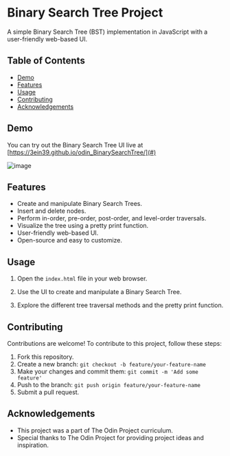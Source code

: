 # Binary Search Tree Project

A simple Binary Search Tree (BST) implementation in JavaScript with a user-friendly web-based UI.

## Table of Contents

- [Demo](#demo)
- [Features](#features)
- [Usage](#usage)
- [Contributing](#contributing)
- [Acknowledgements](#acknowledgements)

## Demo

You can try out the Binary Search Tree UI live at [https://3ein39.github.io/odin_BinarySearchTree/](#) 

![image](https://github.com/3ein39/odin_BinarySearchTree/assets/37001450/b86609f3-a4f0-44e6-9cdd-f3a64e59ebc9)

## Features

- Create and manipulate Binary Search Trees.
- Insert and delete nodes.
- Perform in-order, pre-order, post-order, and level-order traversals.
- Visualize the tree using a pretty print function.
- User-friendly web-based UI.
- Open-source and easy to customize.

## Usage

1. Open the `index.html` file in your web browser.

2. Use the UI to create and manipulate a Binary Search Tree.
   
3. Explore the different tree traversal methods and the pretty print function.

## Contributing

Contributions are welcome! To contribute to this project, follow these steps:

1. Fork this repository.
2. Create a new branch: `git checkout -b feature/your-feature-name`
3. Make your changes and commit them: `git commit -m 'Add some feature'`
4. Push to the branch: `git push origin feature/your-feature-name`
5. Submit a pull request.

## Acknowledgements

- This project was a part of The Odin Project curriculum.
- Special thanks to The Odin Project for providing project ideas and inspiration.


